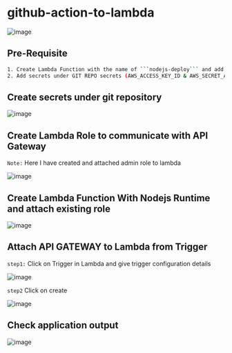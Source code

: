 # github-action-to-lambda 

![image](https://user-images.githubusercontent.com/58024415/210770987-f86ca238-5bf6-4d3a-b837-5c0a2fc52cb5.png)

## Pre-Requisite

```bash
1. Create Lambda Function with the name of ```nodejs-deploy``` and add role to communicate with API Gateway
2. Add secrets under GIT REPO secrets (AWS_ACCESS_KEY_ID & AWS_SECRET_ACCESS_KEY)
```

## Create secrets under git repository

![image](https://user-images.githubusercontent.com/58024415/210535109-a04c83db-5716-4184-bed3-3605b7e7f509.png)

## Create Lambda Role to communicate with API Gateway

```Note:``` Here I have created and attached admin role to lambda

![image](https://user-images.githubusercontent.com/58024415/211065094-0e0963a0-1687-49ac-b7d4-c4599283f723.png)

## Create Lambda Function With Nodejs Runtime and attach existing role

![image](https://user-images.githubusercontent.com/58024415/211064856-535d5b47-ac5b-49a3-98a5-bd1e296f3db6.png)


## Attach API GATEWAY to Lambda from Trigger 

```step1:``` Click on Trigger in Lambda and give trigger configuration details

![image](https://user-images.githubusercontent.com/58024415/211064345-d4120634-7f6b-4395-a66c-934e05e4d82a.png)

```step2``` Click on create

![image](https://user-images.githubusercontent.com/58024415/211064567-327ab337-0583-43fb-a472-7e64e2db3fcc.png)

## Check application output

![image](https://user-images.githubusercontent.com/58024415/211067050-3a8b2688-dfaf-42d3-a0dd-2e8e7641dcd5.png)
